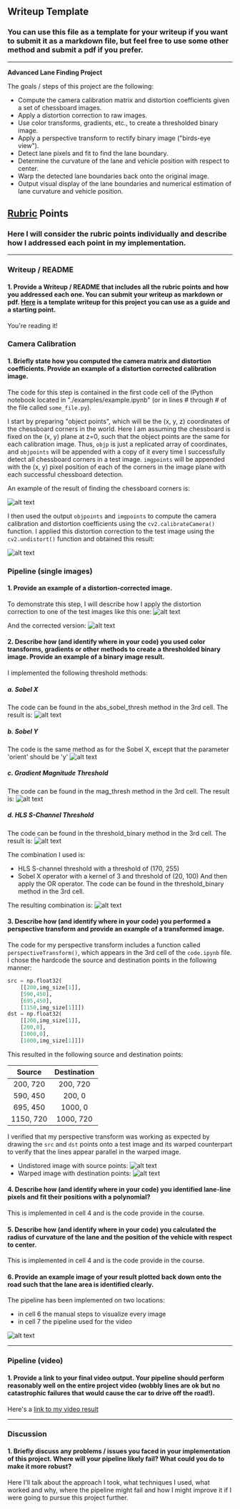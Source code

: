 ## Writeup Template

### You can use this file as a template for your writeup if you want to submit it as a markdown file, but feel free to use some other method and submit a pdf if you prefer.

---

**Advanced Lane Finding Project**

The goals / steps of this project are the following:

* Compute the camera calibration matrix and distortion coefficients given a set of chessboard images.
* Apply a distortion correction to raw images.
* Use color transforms, gradients, etc., to create a thresholded binary image.
* Apply a perspective transform to rectify binary image ("birds-eye view").
* Detect lane pixels and fit to find the lane boundary.
* Determine the curvature of the lane and vehicle position with respect to center.
* Warp the detected lane boundaries back onto the original image.
* Output visual display of the lane boundaries and numerical estimation of lane curvature and vehicle position.

[//]: # (Image References)

[img1]: ./images/chessboard_corners.png "Chessboard Corners"
[img2]: ./images/undistort_chessboard.png "Undistorted Chessboard"
[img3]: ./test_images/test3.jpg "Test3.jpg Test Image"
[img4]: ./images/pipeline_undistorted.png "Undistorted test3.jpg"
[img5]: ./images/pipeline_sobelx.png "Sobel X"
[img6]: ./images/pipeline_sobely.png "Sobel Y"
[img7]: ./images/pipeline_grad-magn.png "Gradient Magnitude Threshold"
[img8]: ./images/pipeline_hls.png "HLS S-Color Threshold"
[img9]: ./images/pipeline_binary_combined.png "Binary Pipeline Combined"
[img10]: ./images/perspective_undistorted_annotated.png "Perspective Undistored Annotated"
[img11]: ./images/perspective_warped_annotated.png "Perspective Warped Annotated"
[img12]: ./images/result.png "Result"
[video1]: ./project_video.mp4 "Video"

## [Rubric](https://review.udacity.com/#!/rubrics/571/view) Points

### Here I will consider the rubric points individually and describe how I addressed each point in my implementation.  

---

### Writeup / README

#### 1. Provide a Writeup / README that includes all the rubric points and how you addressed each one.  You can submit your writeup as markdown or pdf.  [Here](https://github.com/udacity/CarND-Advanced-Lane-Lines/blob/master/writeup_template.md) is a template writeup for this project you can use as a guide and a starting point.  

You're reading it!

### Camera Calibration

#### 1. Briefly state how you computed the camera matrix and distortion coefficients. Provide an example of a distortion corrected calibration image.

The code for this step is contained in the first code cell of the IPython notebook located in "./examples/example.ipynb" (or in lines # through # of the file called `some_file.py`).  

I start by preparing "object points", which will be the (x, y, z) coordinates of the chessboard corners in the world. Here I am assuming the chessboard is fixed on the (x, y) plane at z=0, such that the object points are the same for each calibration image.  Thus, `objp` is just a replicated array of coordinates, and `objpoints` will be appended with a copy of it every time I successfully detect all chessboard corners in a test image.  `imgpoints` will be appended with the (x, y) pixel position of each of the corners in the image plane with each successful chessboard detection.  

An example of the result of finding the chessboard corners is:

![alt text][img1]

I then used the output `objpoints` and `imgpoints` to compute the camera calibration and distortion coefficients using the `cv2.calibrateCamera()` function.  I applied this distortion correction to the test image using the `cv2.undistort()` function and obtained this result: 

![alt text][img2]

### Pipeline (single images)

#### 1. Provide an example of a distortion-corrected image.

To demonstrate this step, I will describe how I apply the distortion correction to one of the test images like this one:
![alt text][img3]

And the corrected version:
![alt text][img4]

#### 2. Describe how (and identify where in your code) you used color transforms, gradients or other methods to create a thresholded binary image.  Provide an example of a binary image result.

I implemented the following threshold methods:
##### a. Sobel X
The code can be found in the abs_sobel_thresh method in the 3rd cell. The result is:
![alt text][img5]
##### b. Sobel Y
The code is the same method as for the Sobel X, except that the parameter 'orient' should be 'y'
![alt text][img6]
##### c. Gradient Magnitude Threshold
The code can be found in the mag_thresh method in the 3rd cell. The result is:
![alt text][img7]
##### d. HLS S-Channel Threshold
The code can be found in the threshold_binary method in the 3rd cell. The result is:
![alt text][img8]

The combination I used is:
* HLS S-channel threshold with a threshold of (170, 255)
* Sobel X operator with a kernel of 3 and threshold of (20, 100)
And then apply the OR operator.
The code can be found in the threshold_binary method in the 3rd cell.

The resulting combination is:
![alt text][img9]

#### 3. Describe how (and identify where in your code) you performed a perspective transform and provide an example of a transformed image.

The code for my perspective transform includes a function called `perspectiveTransform()`, which appears in  the 3rd cell of the `code.ipynb` file. I chose the hardcode the source and destination points in the following manner:

```python
src = np.float32(
    [[200,img_size[1]],
    [590,450],
    [695,450],
    [1150,img_size[1]]])
dst = np.float32(
    [[200,img_size[1]],
    [200,0],
    [1000,0],
    [1000,img_size[1]]])
```

This resulted in the following source and destination points:

| Source        | Destination   | 
|:-------------:|:-------------:| 
| 200, 720      | 200, 720      | 
| 590, 450      | 200, 0        |
| 695, 450      | 1000, 0       |
| 1150, 720     | 1000, 720     |

I verified that my perspective transform was working as expected by drawing the `src` and `dst` points onto a test image and its warped counterpart to verify that the lines appear parallel in the warped image.

* Undistored image with source points:
![alt text][img10]
* Warped image with destination points:
![alt text][img11]

#### 4. Describe how (and identify where in your code) you identified lane-line pixels and fit their positions with a polynomial?

This is implemented in cell 4 and is the code provide in the course.

#### 5. Describe how (and identify where in your code) you calculated the radius of curvature of the lane and the position of the vehicle with respect to center.

This is implemented in cell 4 and is the code provide in the course.

#### 6. Provide an example image of your result plotted back down onto the road such that the lane area is identified clearly.

The pipeline has been implemented on two locations:
* in cell 6 the manual steps to visualize every image
* in cell 7 the pipeline used for the video

![alt text][img12]

---

### Pipeline (video)

#### 1. Provide a link to your final video output.  Your pipeline should perform reasonably well on the entire project video (wobbly lines are ok but no catastrophic failures that would cause the car to drive off the road!).

Here's a [link to my video result](./project_video_annotated.mp4)

---

### Discussion

#### 1. Briefly discuss any problems / issues you faced in your implementation of this project.  Where will your pipeline likely fail?  What could you do to make it more robust?

Here I'll talk about the approach I took, what techniques I used, what worked and why, where the pipeline might fail and how I might improve it if I were going to pursue this project further.  
